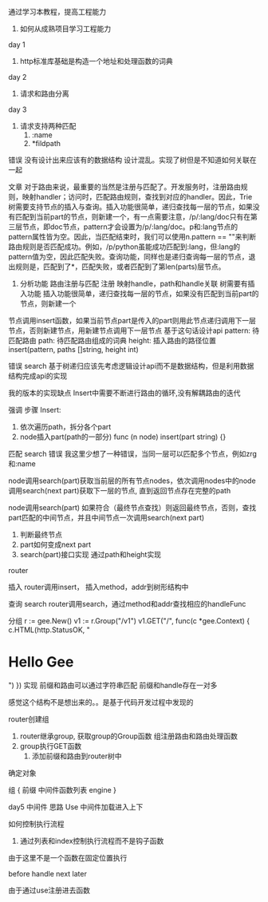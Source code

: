 通过学习本教程，提高工程能力
1. 如何从成熟项目学习工程能力

day 1
1. http标准库基础是构造一个地址和处理函数的词典

day 2 
1. 请求和路由分离

day 3
1. 请求支持两种匹配
   1. :name
   2. *fildpath

错误
没有设计出来应该有的数据结构
设计混乱。实现了树但是不知道如何关联在一起


文章
对于路由来说，最重要的当然是注册与匹配了。开发服务时，注册路由规则，映射handler；访问时，匹配路由规则，查找到对应的handler。因此，Trie 树需要支持节点的插入与查询。插入功能很简单，递归查找每一层的节点，如果没有匹配到当前part的节点，则新建一个，有一点需要注意，/p/:lang/doc只有在第三层节点，即doc节点，pattern才会设置为/p/:lang/doc。p和:lang节点的pattern属性皆为空。因此，当匹配结束时，我们可以使用n.pattern == ""来判断路由规则是否匹配成功。例如，/p/python虽能成功匹配到:lang，但:lang的pattern值为空，因此匹配失败。查询功能，同样也是递归查询每一层的节点，退出规则是，匹配到了*，匹配失败，或者匹配到了第len(parts)层节点。

1. 分析功能
路由注册与匹配
注册
映射handle，path和handle关联
树需要有插入功能
插入功能很简单，递归查找每一层的节点，如果没有匹配到当前part的节点，则新建一个

节点调用insert函数，如果当前节点part是传入的part则用此节点递归调用下一层节点，否则新建节点，用新建节点调用下一层节点
基于这句话设计api
pattern: 待匹配路由
path: 待匹配路由组成的词典
height: 插入路由的路径位置
insert(pattern, paths []string, height int)

错误
search 基于树递归应该先考虑逻辑设计api而不是数据结构，但是利用数据结构完成api的实现

我的版本的实现缺点
Insert中需要不断进行路由的循环,没有解耦路由的迭代


强调
步骤
Insert:
1. 依次遍历path，拆分各个part
2. node插入part(path的一部分)
func (n node) insert(part string) {}



匹配
search
错误
我这里少想了一种错误，当同一层可以匹配多个节点，例如zrg和:name

node调用search(part)获取当前层的所有节点nodes，依次调用nodes中的node调用search(next part)获取下一层的节点, 直到返回节点存在完整的path


node调用search(part) 如果符合（最终节点查找）则返回最终节点，否则，查找part匹配的中间节点，并且中间节点一次调用search(next part)
1. 判断最终节点
2. part如何变成next part 
3. search(part)接口实现
通过path和height实现


router 

插入
router调用insert， 插入method，addr到树形结构中


查询
search
router调用search，通过method和addr查找相应的handleFunc


分组
r := gee.New()
v1 := r.Group("/v1")
v1.GET("/", func(c *gee.Context) {
	c.HTML(http.StatusOK, "<h1>Hello Gee</h1>")
})
实现
前缀和路由可以通过字符串匹配
前缀和handle存在一对多

感觉这个结构不是想出来的。。是基于代码开发过程中发现的

router创建组
1. router继承group, 获取group的Group函数
组注册路由和路由处理函数
2. group执行GET函数
   1. 添加前缀和路由到router树中

确定对象


组
{
   前缀
   中间件函数列表
   engine
}




day5 中间件
思路
Use 中间件加载进入上下

如何控制执行流程
1. 通过列表和index控制执行流程而不是钩子函数

由于这里不是一个函数在固定位置执行


before
handle next 
later

由于通过use注册进去函数